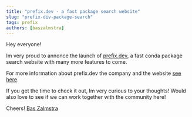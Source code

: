 ```yaml
---
title: "prefix.dev - a fast package search website"
slug: "prefix-div-package-search"
tags: prefix
authors: [baszalmstra]
---
```


Hey everyone!

Im very proud to annonce the launch of [prefix.dev](https://prefix.dev/), a fast conda package search website with many more features to come.

For more information about prefix.dev the company and the website [see here](https://prefix.dev/posts/launching_prefix).

If you get the time to check it out, Im very curious to your thoughts! Would also love to see if we can work together with the community here!

Cheers!
[Bas Zalmstra](https://github.com/baszalmstra)